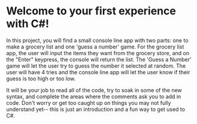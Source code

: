 # Welcome to your first experience with C#!

In this project, you will find a small console line app with two parts: one to make a grocery list and one 'guess a number' game. For the grocery list app, the user will input the items they want from the grocery store, and on the "Enter" keypress, the console will return the list. The 'Guess a Number' game will let the user try to guess the number it selected at random. The user will have 4 tries and the console line app will let the user know if their guess is too high or too low.

It will be your job to read all of the code, try to soak in some of the new syntax, and complete the areas where the comments ask you to add in code. Don't worry or get too caught up on things you may not fully understand yet-- this is just an introduction and a fun way to get used to C#.
